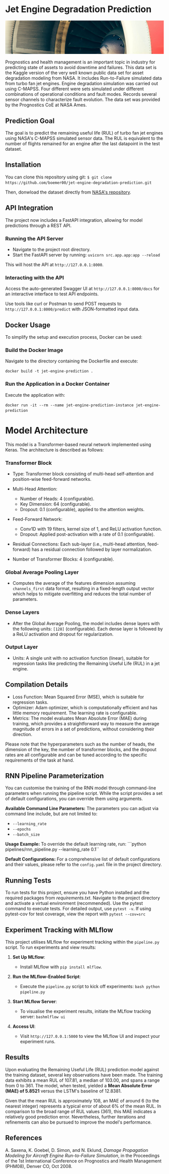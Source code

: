 # Jet Engine Degradation Prediction

![](docs/renato-boemer-jet-engine-data-rnn.jpeg)

Prognostics and health management is an important topic in industry for predicting state of assets to avoid downtime and failures. This data set is the Kaggle version of the very well known public data set for asset degradation modeling from NASA. It includes Run-to-Failure simulated data from turbo fan jet engines.
Engine degradation simulation was carried out using C-MAPSS. Four different were sets simulated under different combinations of operational conditions and fault modes. Records several sensor channels to characterize fault evolution. The data set was provided by the Prognostics CoE at NASA Ames.

## Prediction Goal
The goal is to predict the remaining useful life (RUL) of turbo fan jet engines using NASA's C-MAPSS simulated sensor data. The RUL is equivalent to the number of flights remained for an engine after the last datapoint in the test dataset.

## Installation
You can clone this repository using git:
```$ git clone https://github.com/boemer00/jet-engine-degradation-prediction.git```

Then, donwload the dataset directly from [NASA's repository](https://ti.arc.nasa.gov/tech/dash/groups/pcoe/prognostic-data-repository/).

## API Integration
The project now includes a FastAPI integration, allowing for model predictions through a REST API.

### Running the API Server

- Navigate to the project root directory.
- Start the FastAPI server by running:
`uvicorn src.app.app:app --reload`

This will host the API at `http://127.0.0.1:8000`.

### Interacting with the API
Access the auto-generated Swagger UI at `http://127.0.0.1:8000/docs` for an interactive interface to test API endpoints.

Use tools like curl or Postman to send POST requests to `http://127.0.0.1:8000/predict` with JSON-formatted input data.

## Docker Usage
To simplify the setup and execution process, Docker can be used:

### Build the Docker Image
Navigate to the directory containing the Dockerfile and execute:

`docker build -t jet-engine-prediction .`

### Run the Application in a Docker Container
Execute the application with:

`docker run -it --rm --name jet-engine-prediction-instance jet-engine-prediction`

# Model Architecture

This model is a Transformer-based neural network implemented using Keras. The architecture is described as follows:

### Transformer Block

- Type: Transformer block consisting of multi-head self-attention and position-wise feed-forward networks.

- Multi-Head Attention:
  - Number of Heads: 4 (configurable).
  - Key Dimension: 64 (configurable).
  - Dropout: 0.1 (configurable), applied to the attention weights.

- Feed-Forward Network:
  - Conv1D with 19 filters, kernel size of 1, and ReLU activation function.
  - Dropout: Applied post-activation with a rate of 0.1 (configurable).

- Residual Connections: Each sub-layer (i.e., multi-head attention, feed-forward) has a residual connection followed by layer normalization.

- Number of Transformer Blocks: 4 (configurable).

### Global Average Pooling Layer

- Computes the average of the features dimension assuming `channels_first` data format, resulting in a fixed-length output vector which helps to mitigate overfitting and reduces the total number of parameters.

### Dense Layers

- After the Global Average Pooling, the model includes dense layers with the following units: `[128]` (configurable). Each dense layer is followed by a ReLU activation and dropout for regularization.

### Output Layer

- Units: A single unit with no activation function (linear), suitable for regression tasks like predicting the Remaining Useful Life (RUL) in a jet engine.

## Compilation Details

- Loss Function: Mean Squared Error (MSE), which is suitable for regression tasks.
- Optimizer: Adam optimizer, which is computationally efficient and has little memory requirement. The learning rate is configurable.
- Metrics: The model evaluates Mean Absolute Error (MAE) during training, which provides a straightforward way to measure the average magnitude of errors in a set of predictions, without considering their direction.

Please note that the hyperparameters such as the number of heads, the dimension of the key, the number of transformer blocks, and the dropout rates are all configurable and can be tuned according to the specific requirements of the task at hand.


## RNN Pipeline Parameterization
You can customise the training of the RNN model through command-line parameters when running the pipeline script. While the script provides a set of default configurations, you can override them using arguments.

**Available Command Line Parameters:**
The parameters you can adjust via command line include, but are not limited to:
- ```--learning_rate```
- ```--epochs```
- ```--batch_size```

**Usage Example:**
To override the default learning rate, run:
```python pipelines/rnn_pipeline.py --learning_rate 0.1``

**Default Configurations:**
For a comprehensive list of default configurations and their values, please refer to the ```config.yaml``` file in the project directory.


## Running Tests
To run tests for this project, ensure you have Python installed and the required packages from *requirements.txt*. Navigate to the project directory and activate a virtual environment (recommended). Use the pytest command to execute tests. For detailed output, use ```pytest -v```. If using pytest-cov for test coverage, view the report with ```pytest --cov=src```

## Experiment Tracking with MLflow

This project utilises MLflow for experiment tracking within the `pipeline.py` script. To run experiments and view results:

1. **Set Up MLflow**:
   - Install MLflow with `pip install mlflow`.

2. **Run the MLflow-Enabled Script**:
   - Execute the `pipeline.py` script to kick off experiments:
     ```bash python pipeline.py```

3. **Start MLflow Server**:
   - To visualise the experiment results, initiate the MLflow tracking server:
     ```bashmlflow ui```

4. **Access UI**:
   - Visit `http://127.0.0.1:5000` to view the MLflow UI and inspect your experiment runs.

## Results
Upon evaluating the Remaining Useful Life (RUL) prediction model against the training dataset, several key observations have been made. The training data exhibits a mean RUL of 107.81, a median of 103.00, and spans a range from 0 to 361. The model, when tested, yielded a **Mean Absolute Error (MAE) of 5.8521** versus the LSTM's baseline of 12.8381.

Given that the mean RUL is approximately 108, an MAE of around 6 (to the nearest integer) represents a typical error of about 6% of the mean RUL. In comparison to the broad range of RUL values (361), this MAE indicates a relatively good prediction error. Nevertheless, further iterations and refinements can also be pursued to improve the model's performance.

## References
A. Saxena, K. Goebel, D. Simon, and N. Eklund, *Damage Propagation Modeling for Aircraft Engine Run-to-Failure Simulation*, in the Proceedings of the 1st International Conference on Prognostics and Health Management (PHM08), Denver CO, Oct 2008.
